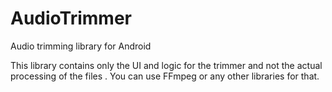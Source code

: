 # AudioTrimmer
Audio trimming library for Android

This library contains only the UI and logic for the trimmer and not the actual processing of the files . You can use FFmpeg or any other libraries for that.
